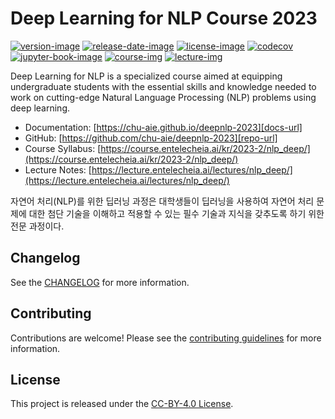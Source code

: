 # Deep Learning for NLP Course 2023


[![version-image]][release-url]
[![release-date-image]][release-url]
[![license-image]][license-url]
[![codecov][codecov-image]][codecov-url]
[![jupyter-book-image]][docs-url]
[![course-img]][course-url]
[![lecture-img]][lecture-url]

<!-- Links: -->
[course-img]: https://img.shields.io/badge/course-entelecheia.ai-blue
[course-url]: https://course.entelecheia.ai
[lecture-img]: https://img.shields.io/badge/lecture-entelecheia.ai-blue
[lecture-url]: https://lecture.entelecheia.ai
[codecov-image]: https://codecov.io/gh/chu-aie/deepnlp-2023/branch/main/graph/badge.svg?token=[REPLACE_ME]
[codecov-url]: https://codecov.io/gh/chu-aie/deepnlp-2023
[pypi-image]: https://img.shields.io/pypi/v/deepnlp-2023
[license-image]: https://img.shields.io/github/license/chu-aie/deepnlp-2023
[license-url]: https://github.com/chu-aie/deepnlp-2023/blob/main/LICENSE
[version-image]: https://img.shields.io/github/v/release/chu-aie/deepnlp-2023?sort=semver
[release-date-image]: https://img.shields.io/github/release-date/chu-aie/deepnlp-2023
[release-url]: https://github.com/chu-aie/deepnlp-2023/releases
[jupyter-book-image]: https://jupyterbook.org/en/stable/_images/badge.svg

[repo-url]: https://github.com/chu-aie/deepnlp-2023
[pypi-url]: https://pypi.org/project/deepnlp-2023
[docs-url]: https://chu-aie.github.io/deepnlp-2023
[changelog]: https://github.com/chu-aie/deepnlp-2023/blob/main/CHANGELOG.md
[contributing guidelines]: https://github.com/chu-aie/deepnlp-2023/blob/main/CONTRIBUTING.md
<!-- Links: -->

Deep Learning for NLP is a specialized course aimed at equipping undergraduate students with the essential skills and knowledge needed to work on cutting-edge Natural Language Processing (NLP) problems using deep learning.

- Documentation: [https://chu-aie.github.io/deepnlp-2023][docs-url]
- GitHub: [https://github.com/chu-aie/deepnlp-2023][repo-url]
- Course Syllabus: [https://course.entelecheia.ai/kr/2023-2/nlp_deep/](https://course.entelecheia.ai/kr/2023-2/nlp_deep/)
- Lecture Notes: [https://lecture.entelecheia.ai/lectures/nlp_deep/](https://lecture.entelecheia.ai/lectures/nlp_deep/)

자연어 처리(NLP)를 위한 딥러닝 과정은 대학생들이 딥러닝을 사용하여 자연어 처리 문제에 대한 첨단 기술을 이해하고 적용할 수 있는 필수 기술과 지식을 갖추도록 하기 위한 전문 과정이다.

## Changelog

See the [CHANGELOG] for more information.

## Contributing

Contributions are welcome! Please see the [contributing guidelines] for more information.

## License

This project is released under the [CC-BY-4.0 License][license-url].
